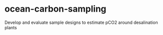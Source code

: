 # ocean-carbon-sampling
Develop and evaluate sample designs to estimate pCO2 around desalination plants
